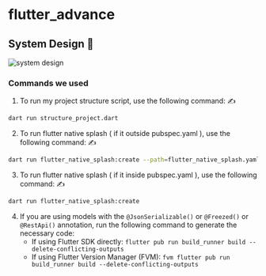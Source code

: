 # flutter_advance

## System Design 🎨

![system design](https://github.com/user-attachments/assets/58875a89-7f3e-41f4-b723-fd22a3d4ecb2)

### Commands we used 

1. To run my project structure script, use the following command: ✍️
```bash
dart run structure_project.dart
```

2. To run flutter native splash ( if it outside pubspec.yaml ), use the following command: ✍️
```bash
dart run flutter_native_splash:create --path=flutter_native_splash.yaml
```

3. To run flutter native splash ( if it inside pubspec.yaml ), use the following command: ✍️
```bash
dart run flutter_native_splash:create
```

4. If you are using models with the `@JsonSerializable()` or `@Freezed()` or `@RestApi()` annotation, run the following command to generate the necessary code:
   - If using Flutter SDK directly:
    `flutter pub run build_runner build --delete-conflicting-outputs`
   - If using Flutter Version Manager (FVM): `fvm flutter pub run build_runner build --delete-conflicting-outputs`